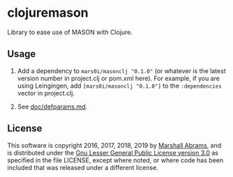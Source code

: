# clojuremason

Library to ease use of MASON with Clojure.

## Usage

1. Add a dependency to `mars0i/masonclj "0.1.0"` (or whatever is the latest
version number in project.clj or pom.xml here).  For example, if you are
using Leingingen, add `[mars0i/masonclj "0.1.0"]` to the
`:dependencies` vector in project.clj.

2. See [doc/defparams.md](doc/defparams.md).

## License

This software is copyright 2016, 2017, 2018, 2019 by [Marshall
Abrams](http://members.logical.net/~marshall/), and is distributed under
the [Gnu Lesser General Public License version
3.0](https://www.gnu.org/licenses/lgpl.html) as specified in the file
LICENSE, except where noted, or where code has been included that was
released under a different license.
